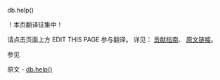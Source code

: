  db.help()

 ！本页翻译征集中！

请点击页面上方 EDIT THIS PAGE 参与翻译。
详见：
[贡献指南]( https://github.com/whaleal/MongoDB-Manual-zh/blob/master/CONTRIBUTING.md )、
[原文链接](  https://docs.mongodb.com/manual/reference/method/db.help/  )。

 参见

原文 - [db.help()]( https://docs.mongodb.com/manual/reference/method/db.help/ )

